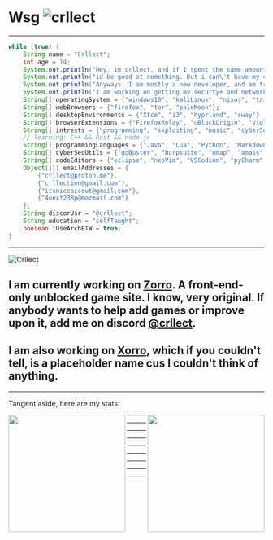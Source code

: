 # **__Wsg__**  <img src="https://komarev.com/ghpvc/?username=crllect&color=10244c&style=for-the-badge&label=Bugs+In+My+Code" alt="crllect" />
---
```java
while (true) {
	String name = "Crllect";
	int age = 14;
	System.out.println("Hey, im crllect, and if I spent the same amount of time debugging as i did procrastinating,");
	System.out.println("id be good at something. But i can\'t have my cake and eat it too.");
	System.out.println("Anyways, I am mostly a new developer, and am trying to improve anyway I can.");
	System.out.println("I am working on getting my securty+ and network+ certificates as of writing this");
	String[] operatingSystem = {"windows10", "kaliLinux", "nixos", "tails", "manjaro", "pureArch", "endeavourOS", "blackArch"};
	String[] webBrowsers = {"firefox", "tor", "paleMoon"};
	String[] desktopEnvironments = {"Xfce", "i3", "hyprland", "sway"}  // sway is technically a window manager, idrk
	String[] browserExtensions = {"FirefoxRelay", "uBlockOrigin", "Violentmonkey", "NoScript"};
	String[] intrests = {"programming", "exploiting", "music", "cyberSecurity", "3Dart", "FOSS"};
	// learning: C++ && Rust && node.js
	String[] programmingLanguages = {"Java", "Lua", "Python", "Markdown", "html", "scss", "typescript", "css", "javascript", "bash"}; // Though I know bash, and can write some simple scripts. Im no bash wizard
	String[] cyberSecUtils = {"goBuster", "burpsuite", "nmap", "amass", "ciscoTools", "wpscan", "autopsy", "wireshark", "metasploit", "ng-tools", "hydra", "sqlMap", "traceroute", "john", "hashcat"}; // kali-linux suite, black-arch suite && extra installed tools
	String[] codeEditors = {"eclipse", "neoVim", "VSCodium", "pyCharm", "intelliJ"};
	Object[][] emailAddresses = {
		{"crllect@proton.me"},
		{"crllection@gmail.com"},
		{"itsniceaccout@gmail.com"},
		{"4oexf238p@mozmail.com"}
	};
	String discorUsr = "@crllect";
	String education = "selfTaught";
	boolean iUseArchBTW = true;
}
```
---
![Crllect](http://readme-typing-svg.herokuapp.com/?font=Work+Sans&weight=600&duration=2000&pause=1000&color=8ed9f5&background=00000000&center=true&vCenter=true&width=435&lines=Hello!;I+am+Crllect;Add+me+on+discord:;@crllect;I+am+a+kali+enjoyer;And+I+use+arch+btw;)
## I am currently working on [Zorro](https://crllect.github.io/zorro). A front-end-only unblocked game site. I know, very original. If anybody wants to help add games or improve upon it, add me on discord [@crllect](https://discord.com/users/713488984596021291).
## I am also working on [Xorro](https://github.com/crllect/xorro), which if you couldn't tell, is a placeholder name cus I couldn't think of anything.
---
Tangent aside, here are my stats:

<a href="https://github.com/anuraghazra/github-readme-stats">
  <img height=230 align="left" src="https://github-readme-stats.vercel.app/api?username=crllect&title_color=e70052&text_color=e70052&icon_color=e70052&border_color=e70052&bg_color=130,141415,060607&border_radius=5)](https://github.com/anuraghazra/github-readme-stats" />
</a>
<a href="https://github.com/anuraghazra/convoychat">
  <img height=230 align="right" src="https://github-readme-stats.vercel.app/api/top-langs/?username=crllect&title_color=e70052&text_color=e70052&icon_color=e70052&border_color=e70052&bg_color=130,141415,060607&border_radius=5)](https://github.com/anuraghazra/github-readme-stats" />
</a>

---
---
---
---
---
---
---
---
---
